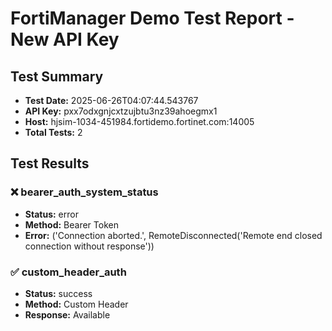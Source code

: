 # FortiManager Demo Test Report - New API Key

## Test Summary
- **Test Date:** 2025-06-26T04:07:44.543767
- **API Key:** pxx7odxgnjcxtzujbtu3nz39ahoegmx1
- **Host:** hjsim-1034-451984.fortidemo.fortinet.com:14005
- **Total Tests:** 2

## Test Results

### ❌ bearer_auth_system_status
- **Status:** error
- **Method:** Bearer Token
- **Error:** ('Connection aborted.', RemoteDisconnected('Remote end closed connection without response'))

### ✅ custom_header_auth
- **Status:** success
- **Method:** Custom Header
- **Response:** Available

